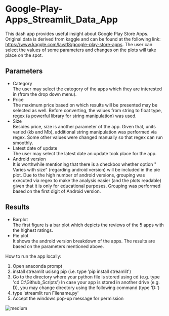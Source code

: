 # Google-Play-Apps_Streamlit_Data_App

This dash app provides useful insight about Google Play Store Apps. Original data is derived from kaggle and can be found at the following link: https://www.kaggle.com/lava18/google-play-store-apps. The user can select the values of some parameters and changes on the plots will take place on the spot.

## **Parameters** <br/>
* Category <br />
The user may select the category of the apps which they are interested in (from the drop down menu).<br />
* Price <br />
The maximum price based on which results will be presented may be selected as well. Before converting, the values from string to float type, regex (a powerful library for string manipulation) was used.<br />
* Size <br />
Besides price, size is another parameter of the app. Given that, units varied (kb and Mb), additional string manipulation was performed via regex. Some other values were changed manually so that regex can run smoothly. <br />
* Latest date of update <br />
The user may select the latest date an update took place for the app. <br />
* Android version  <br />
It is worthwhile mentioning that there is a checkbox whether option " Varies with size" (regarding android version) will be included in the pie plot. Due to the high number of android versions, grouping was executed via regex to make the analysis easier (and the plots readable) given that it is only for educational purposes. Grouping was performed based on the first digit of Android version. 

## **Results** <br/>
* Barplot <br/>
The first figure is a bar plot which depicts the reviews of the 5 apps with the highest ratings. <br/>
* Pie plot <br/>
It shows the android version breakdown of the apps. The results are based on the parameters mentioned above. 

How to run the app locally:
1. Open anaconda prompt
2. install streamlit usisng pip (i.e. type 'pip install streamlit')
3. Go to the directory where your python file is stored using cd (e.g. type 'cd C:\Github_Scripts') In case your app is stored in another drive (e.g. D), you may change directory using the following command (type 'D:')
4. type 'streamlit run Filename.py'
5. Accept the windows pop-up message for permission 

<img align="left" alt="medium" src="https://img.shields.io/badge/LinkedIn-0077B5?style=for-the-badge&logo=linkedin&logoColor=white" />
